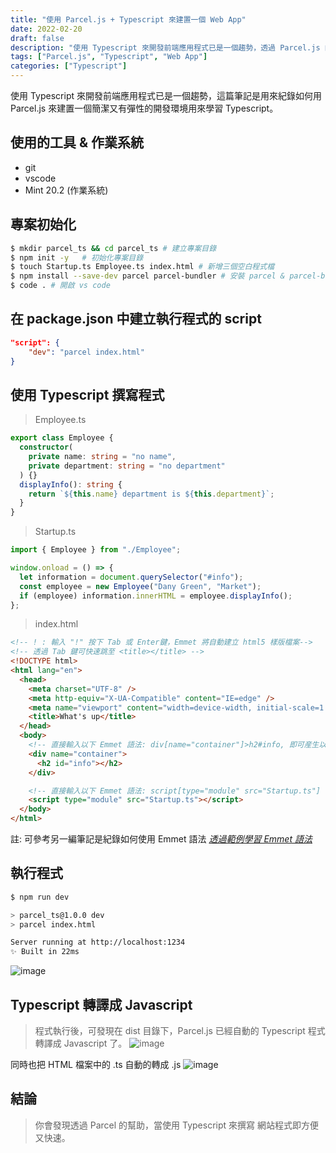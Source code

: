```yaml
---
title: "使用 Parcel.js + Typescript 來建置一個 Web App"
date: 2022-02-20
draft: false
description: "使用 Typescript 來開發前端應用程式已是一個趨勢，透過 Parcel.js 的幫助，可以快速地建置一個簡潔又有彈性的開發環境，來學習 Typescript"
tags: ["Parcel.js", "Typescript", "Web App"]
categories: ["Typescript"]
---
```


使用 Typescript 來開發前端應用程式已是一個趨勢，這篇筆記是用來紀錄如何用 Parcel.js 來建置一個簡潔又有彈性的開發環境用來學習 Typescript。

## 使用的工具 & 作業系統

- git
- vscode
- Mint 20.2 (作業系統)

## 專案初始化

```bash
$ mkdir parcel_ts && cd parcel_ts # 建立專案目錄
$ npm init -y   # 初始化專案目錄
$ touch Startup.ts Employee.ts index.html # 新增三個空白程式檔
$ npm install --save-dev parcel parcel-bundler # 安裝 parcel & parcel-bundler
$ code . # 開啟 vs code
```

## 在 package.json 中建立執行程式的 script

```json
"script": {
    "dev": "parcel index.html"
}
```

## 使用 Typescript 撰寫程式

> Employee.ts

```ts
export class Employee {
  constructor(
    private name: string = "no name",
    private department: string = "no department"
  ) {}
  displayInfo(): string {
    return `${this.name} department is ${this.department}`;
  }
}
```

> Startup.ts

```ts
import { Employee } from "./Employee";

window.onload = () => {
  let information = document.querySelector("#info");
  const employee = new Employee("Dany Green", "Market");
  if (employee) information.innerHTML = employee.displayInfo();
};
```

> index.html

```html
<!-- ! : 輸入 "!" 按下 Tab 或 Enter鍵，Emmet 將自動建立 html5 樣版檔案-->
<!-- 透過 Tab 鍵可快速跳至 <title></title> -->
<!DOCTYPE html>
<html lang="en">
  <head>
    <meta charset="UTF-8" />
    <meta http-equiv="X-UA-Compatible" content="IE=edge" />
    <meta name="viewport" content="width=device-width, initial-scale=1.0" />
    <title>What's up</title>
  </head>
  <body>
    <!-- 直接輸入以下 Emmet 語法: div[name="container"]>h2#info, 即可産生以下 Html div 內容-->
    <div name="container">
      <h2 id="info"></h2>
    </div>

    <!-- 直接輸入以下 Emmet 語法: script[type="module" src="Startup.ts"] , 即可産生以下 Html script 內容-->
    <script type="module" src="Startup.ts"></script>
  </body>
</html>
```
註: 可參考另一編筆記是紀錄如何使用 Emmet 語法
*[透過範例學習 Emmet 語法](https://calvinegs.github.io/posts/emmet-syntax/)*



## 執行程式

```bash
$ npm run dev

> parcel_ts@1.0.0 dev
> parcel index.html

Server running at http://localhost:1234
✨ Built in 22ms
```

![image](https://user-images.githubusercontent.com/21993717/154879712-d9317cc6-8b92-407d-8337-cd458b091e25.png)

## Typescript 轉譯成 Javascript

> 程式執行後，可發現在 dist 目錄下，Parcel.js 已經自動的 Typescript 程式轉譯成 Javascript 了。
> ![image](https://user-images.githubusercontent.com/21993717/154881115-a298bcf0-39f9-4393-8a85-787f2712212c.png)

同時也把 HTML 檔案中的 .ts 自動的轉成 .js
![image](https://user-images.githubusercontent.com/21993717/154881354-6214d7d0-be8d-4176-ab73-d4286eb0b03f.png)

## 結論

> 你會發現透過 Parcel 的幫助，當使用 Typescript 來撰寫 網站程式即方便又快速。